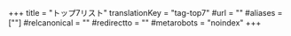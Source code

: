 +++
title = "トップ7リスト"
translationKey = "tag-top7"
#url = ""
#aliases = [""]
#relcanonical = ""
#redirectto = ""
#metarobots = "noindex"
+++
